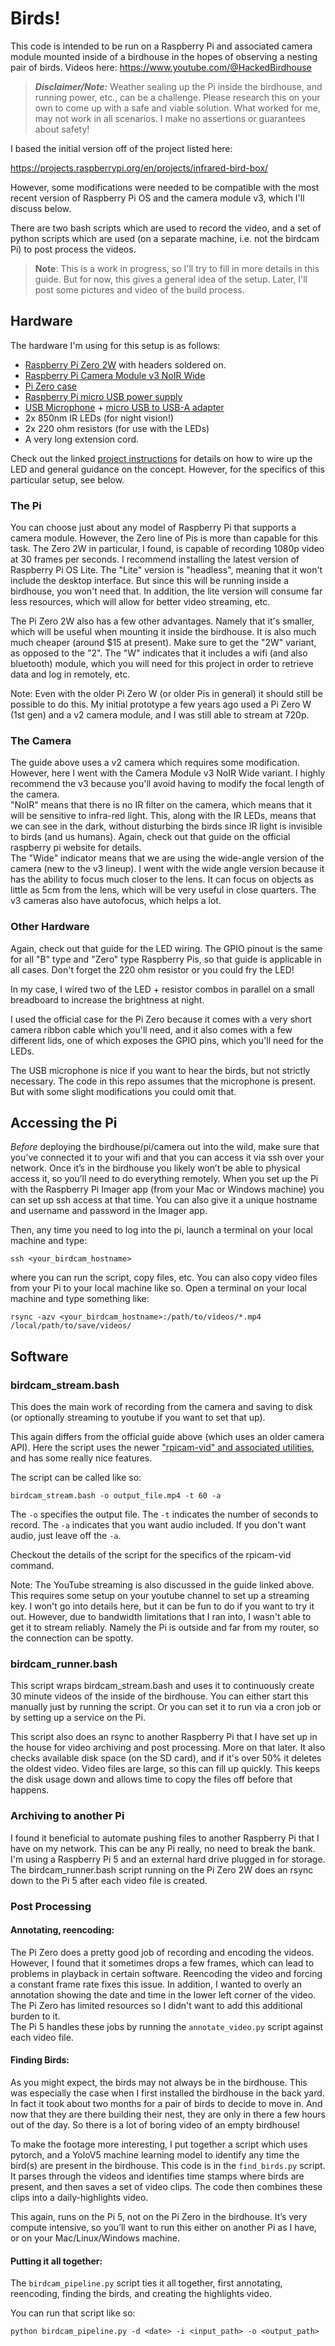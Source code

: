 # Birds!

This code is intended to be run on a Raspberry Pi and associated camera module mounted inside of a birdhouse in the hopes of observing a nesting pair of birds.  Videos here:
https://www.youtube.com/@HackedBirdhouse

>**_Disclaimer/Note:_**
Weather sealing up the Pi inside the birdhouse, and running power, etc., can be a challenge.  Please research this on your own to come up with a safe and viable solution.  What worked for me, may not work in all scenarios.  I make no assertions or guarantees about safety!

I based the initial version off of the project listed here:

https://projects.raspberrypi.org/en/projects/infrared-bird-box/

However, some modifications were needed to be compatible with the most recent version of Raspberry Pi OS and the camera module v3, which I'll discuss below.

There are two bash scripts which are used to record the video, and a set of python scripts which are used (on a separate machine, i.e. not the birdcam Pi) to post process the videos.

>**Note**: This is a work in progress, so I'll try to fill in more details in this guide.  But for now, this gives a general idea of the setup.  Later, I'll post some pictures and video of the build process.

## Hardware

The hardware I'm using for this setup is as follows:

* [Raspberry Pi Zero 2W](https://www.raspberrypi.com/products/raspberry-pi-zero-2-w/) with headers soldered on.
* [Raspberry Pi Camera Module v3 NoIR Wide](https://www.raspberrypi.com/products/camera-module-3/)
* [Pi Zero case](https://www.raspberrypi.com/products/micro-usb-male-to-usb-a-female-cable/)
* [Raspberry Pi micro USB power supply](https://www.raspberrypi.com/products/micro-usb-power-supply/)
* [USB Microphone](https://www.sparkfun.com/usb-2-0-mini-microphone-dongle.html) + [micro USB to USB-A adapter](https://www.raspberrypi.com/products/micro-usb-male-to-usb-a-female-cable/)
* 2x 850nm IR LEDs (for night vision!)
* 2x 220 ohm resistors (for use with the LEDs)
* A very long extension cord.

Check out the linked [project instructions](https://projects.raspberrypi.org/en/projects/infrared-bird-box/) for details on how to wire up the LED and general guidance on the concept.  However, for the specifics of this particular setup, see below.

### The Pi

You can choose just about any model of Raspberry Pi that supports a camera module. However, the Zero line of Pis is more than capable for this task. The Zero 2W in particular, I found, is capable of recording 1080p video at 30 frames per seconds. I recommend installing the latest version of Raspberry Pi OS Lite. The "Lite" version is "headless", meaning that it won't include the desktop interface. But since this will be running inside a birdhouse, you won't need that. In addition, the lite version will consume far less resources, which will allow for better video streaming, etc.

The Pi Zero 2W also has a few other advantages.  Namely that it's smaller, which will be useful when mounting it inside the birdhouse.  It is also much much cheaper (around $15 at present).  Make sure to get the "2W" variant, as opposed to the "2".  The "W" indicates that it includes a wifi (and also bluetooth) module, which you will need for this project in order to retrieve data and log in remotely, etc.

Note: Even with the older Pi Zero W (or older Pis in general) it should still be possible to do this.  My initial prototype a few years ago used a Pi Zero W (1st gen) and a v2 camera module, and I was still able to stream at 720p.

### The Camera

The guide above uses a v2 camera which requires some modification.  However, here I went with the Camera Module v3 NoIR Wide variant.  I highly recommend the v3 because you'll avoid having to modify the focal length of the camera.  
"NoIR" means that there is no IR filter on the camera, which means that it will be sensitive to infra-red light.  This, along with the IR LEDs, means that we can see in the dark, without disturbing the birds since IR light is invisible to birds (and us humans).  Again, check out that guide on the official raspberry pi website for details.  
The "Wide" indicator means that we are using the wide-angle version of the camera (new to the v3 lineup).  I went with the wide angle version because it has the ability to focus much closer to the lens.  It can focus on objects as little as 5cm from the lens, which will be very useful in close quarters.  The v3 cameras also have autofocus, which helps a lot.

### Other Hardware

Again, check out that guide for the LED wiring. The GPIO pinout is the same for all "B" type and "Zero" type Raspberry Pis, so that guide is applicable in all cases. Don't forget the 220 ohm resistor or you could fry the LED!

In my case, I wired two of the LED + resistor combos in parallel on a small breadboard to increase the brightness at night.

I used the official case for the Pi Zero because it comes with a very short camera ribbon cable which you'll need, and it also comes with a few different lids, one of which exposes the GPIO pins, which you'll need for the LEDs.

The USB microphone is nice if you want to hear the birds, but not strictly necessary. The code in this repo assumes that the microphone is present. But with some slight modifications you could omit that.

## Accessing the Pi

*Before* deploying the birdhouse/pi/camera out into the wild, make sure that you've connected it to your wifi and that you can access it via ssh over your network.  Once it’s in the birdhouse you likely won’t be able to physical access it, so you’ll need to do everything remotely.  When you set up the Pi with the Raspberry Pi Imager app (from your Mac or Windows machine) you can set up ssh access at that time. You can also give it a unique hostname and username and password in the Imager app.

Then, any time you need to log into the pi, launch a terminal on your local machine and type:
```
ssh <your_birdcam_hostname>
```
where you can run the script, copy files, etc.  You can also copy video files from your Pi to your local machine like so.  Open a terminal on your local machine and type something like:
```
rsync -azv <your_birdcam_hostname>:/path/to/videos/*.mp4 /local/path/to/save/videos/
```


## Software

### birdcam_stream.bash

This does the main work of recording from the camera and saving to disk (or optionally streaming to youtube if you want to set that up).

This again differs from the official guide above (which uses an older camera API).  Here the script uses the newer ["rpicam-vid" and associated utilities](https://www.raspberrypi.com/documentation/computers/camera_software.html), and has some really nice features.

The script can be called like so:

```
birdcam_stream.bash -o output_file.mp4 -t 60 -a
```

The `-o` specifies the output file.  The `-t` indicates the number of seconds to record.  The `-a` indicates that you want audio included.  If you don't want audio, just leave off the `-a`.  

Checkout the details of the script for the specifics of the rpicam-vid command.

Note: The YouTube streaming is also discussed in the guide linked above.  This requires some setup on your youtube channel to set up a streaming key.  I won't go into details here, but it can be fun to do if you want to try it out.  However, due to bandwidth limitations that I ran into, I wasn't able to get it to stream reliably.  Namely the Pi is outside and far from my router, so the connection can be spotty.

### birdcam_runner.bash

This script wraps birdcam_stream.bash and uses it to continuously create 30 minute videos of the inside of the birdhouse.  You can either start this manually just by running the script.  Or you can set it to run via a cron job or by setting up a service on the Pi.

This script also does an rsync to another Raspberry Pi that I have set up in the house for video archiving and post processing.  More on that later.  It also checks available disk space (on the SD card), and if it's over 50% it deletes the oldest video.  Video files are large, so this can fill up quickly.  This keeps the disk usage down and allows time to copy the files off before that happens.

### Archiving to another Pi

I found it beneficial to automate pushing files to another Raspberry Pi that I have on my network.  This can be any Pi really, no need to break the bank.  I'm using a Raspberry Pi 5 and an external hard drive plugged in for storage.  The birdcam_runner.bash script running on the Pi Zero 2W does an rsync down to the Pi 5 after each video file is created.

### Post Processing

#### Annotating, reencoding:
The Pi Zero does a pretty good job of recording and encoding the videos.  However, I found that it sometimes drops a few frames, which can lead to problems in playback in certain software.  Reencoding the video and forcing a constant frame rate fixes this issue.  In addition, I wanted to overly an annotation showing the date and time in the lower left corner of the video.  The Pi Zero has limited resources so I didn't want to add this additional burden to it.  
The Pi 5 handles these jobs by running the `annotate_video.py` script against each video file.

#### Finding Birds:
As you might expect, the birds may not always be in the birdhouse.  This was especially the case when I first installed the birdhouse in the back yard.  In fact it took about two months for a pair of birds to decide to move in.  And now that they are there building their nest, they are only in there a few hours out of the day.  So there is a lot of boring video of an empty birdhouse!  

To make the footage more interesting, I put together a script which uses pytorch, and a YoloV5 machine learning model to identify any time the bird(s) are present in the birdhouse.  This code is in the `find_birds.py` script.  It parses through the videos and identifies time stamps where birds are present, and then saves a set of video clips.  The code then combines these clips into a daily-highlights video.

This again, runs on the Pi 5, not on the Pi Zero in the birdhouse.  It’s very compute intensive, so you’ll want to run this either on another Pi as I have, or on your Mac/Linux/Windows machine.

#### Putting it all together:
The `birdcam_pipeline.py` script ties it all together, first annotating, reencoding, finding the birds, and creating the highlights video.

You can run that script like so:
```
python birdcam_pipeline.py -d <date> -i <input_path> -o <output_path>
```